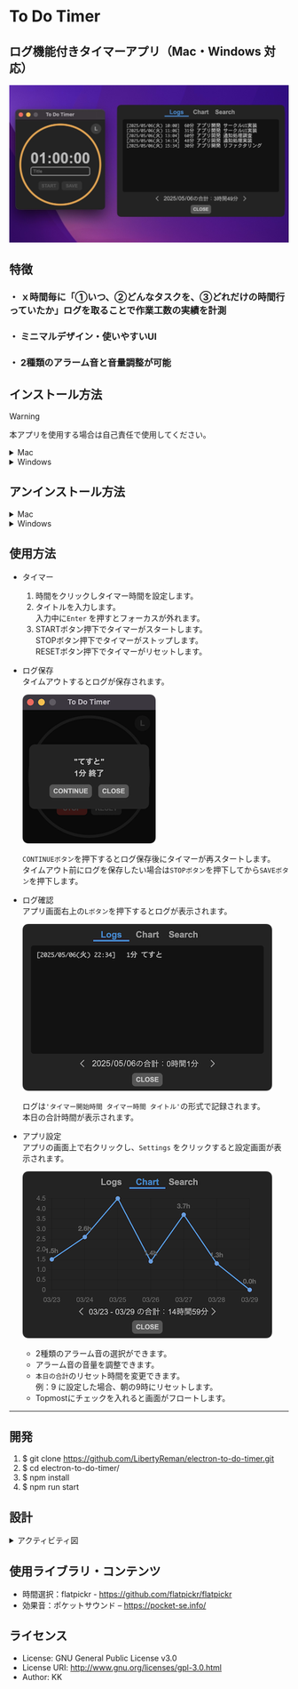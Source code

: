 # To Do Timer

## ログ機能付きタイマーアプリ（Mac・Windows 対応）

![1](img/1.jpeg)

## 特徴

### ・ ｘ時間毎に「①いつ、②どんなタスクを、③どれだけの時間行っていたか」ログを取ることで作業工数の実績を計測

### ・ ミニマルデザイン・使いやすいUI

### ・ 2種類のアラーム音と音量調整が可能

## インストール方法

> [!WARNING]
> 本アプリを使用する場合は自己責任で使用してください。

<details>
<summary>Mac</summary>

1. **[ここから](https://liba-b.work/electron%e3%82%92%e4%bd%bf%e3%81%a3%e3%81%9f%e3%83%ad%e3%82%b0%e6%a9%9f%e8%83%bd%e4%bb%98%e3%81%8d%e3%82%bf%e3%82%a4%e3%83%9e%e3%83%bc%e3%82%a2%e3%83%97%e3%83%aa%e3%81%ae%e9%96%8b%e7%99%ba/)** インストーラー（dmgファイル）をダウンロード  
ダブルクリックでインストーラーを起動し、アイコンをドラッグしてアプリを追加
1. ターミナルを起動し、次のコマンドを実行

    `xattr -rc /Applications/To\ Do\ Timer.app; echo $?`

    `0`が出力されればインストール完了

</details>

<details>
<summary>Windows</summary>

* **[ここから](https://liba-b.work/electron%e3%82%92%e4%bd%bf%e3%81%a3%e3%81%9f%e3%83%ad%e3%82%b0%e6%a9%9f%e8%83%bd%e4%bb%98%e3%81%8d%e3%82%bf%e3%82%a4%e3%83%9e%e3%83%bc%e3%82%a2%e3%83%97%e3%83%aa%e3%81%ae%e9%96%8b%e7%99%ba/)** インストーラー（exeファイル）をダウンロード  
ダブルクリックでインストーラーを起動しアプリをインストールする  
※ システムにアプリをインストールせずに使用したい場合は、ポータブル版を使用してください。

</details>


## アンインストール方法

<details>
<summary>Mac</summary>

* アプリケーションフォルダから`To Do Timer.app`を削除する

</details>

<details>
<summary>Windows</summary>

* `プログラムの追加と削除`から`To Do Timer`を削除する

</details>

## 使用方法

* タイマー  
  1. 時間をクリックしタイマー時間を設定します。
  1. タイトルを入力します。  
  入力中に`Enter` を押すとフォーカスが外れます。
  1. STARTボタン押下でタイマーがスタートします。  
  STOPボタン押下でタイマーがストップします。  
  RESETボタン押下でタイマーがリセットします。  

* ログ保存  
  タイムアウトするとログが保存されます。  

  ![3](img/2.png)

  `CONTINUEボタン`を押下するとログ保存後にタイマーが再スタートします。  
  タイムアウト前にログを保存したい場合は`STOPボタン`を押下してから`SAVEボタン`を押下します。  

* ログ確認  
  アプリ画面右上の`Lボタン`を押下するとログが表示されます。  

  ![3](img/3.png)

  ログは`'タイマー開始時間 タイマー時間 タイトル'`の形式で記録されます。  
  本日の合計時間が表示されます。  

* アプリ設定  
  アプリの画面上で右クリックし、`Settings` をクリックすると設定画面が表示されます。  

  ![3](img/4.png)

  * 2種類のアラーム音の選択ができます。
  * アラーム音の音量を調整できます。
  * `本日の合計`のリセット時間を変更できます。  
    例：9 に設定した場合、朝の9時にリセットします。
  * Topmostにチェックを入れると画面がフロートします。

---

## 開発

1. $ git clone <https://github.com/LibertyReman/electron-to-do-timer.git>
1. $ cd electron-to-do-timer/
1. $ npm install
1. $ npm run start

## 設計

<details>
<summary>アクティビティ図</summary>

```mermaid
sequenceDiagram
    actor ユーザ
    participant メインプロセス
    participant レンダラープロセス

    ユーザ->>メインプロセス: アプリ起動
    メインプロセス->>メインプロセス: アプリ起動準備
    メインプロセス->>メインプロセス: アプリ設定情報読み込み
    メインプロセス->>レンダラープロセス: メイン画面の作成
    レンダラープロセス->>レンダラープロセス: メイン画面表示
    レンダラープロセス->>レンダラープロセス: ローカルストレージから<br>前回の設定時間とタイトルを取得

    ユーザ->>レンダラープロセス: <br><br>タイトル入力
    レンダラープロセス->>レンダラープロセス: タイトルをローカルストレージへ保存
    レンダラープロセス->>レンダラープロセス: STARTボタン有効化

    ユーザ->>レンダラープロセス: <br><br>STARTボタン押下
    レンダラープロセス->>レンダラープロセス: タイマー開始時の日時を記録
    レンダラープロセス->>レンダラープロセス: タイトル入力無効化
    レンダラープロセス->>レンダラープロセス: タイマー起動
    レンダラープロセス->>レンダラープロセス: タイムアップ
    レンダラープロセス->>レンダラープロセス: アラーム作動
    レンダラープロセス->>レンダラープロセス: モーダル画面表示

    ユーザ->>レンダラープロセス: <br><br>CONTINUEボタン押下
    レンダラープロセス->>レンダラープロセス: アラーム停止
    レンダラープロセス->>メインプロセス: ログ保存API実行
    メインプロセス->>メインプロセス: ログファイル書き込み
    レンダラープロセス->>レンダラープロセス: タイマー起動

    ユーザ->>レンダラープロセス: <br><br>CLOSEボタン押下
    レンダラープロセス->>レンダラープロセス: アラーム停止
    レンダラープロセス->>メインプロセス: ログ保存API実行
    メインプロセス->>メインプロセス: ログファイル書き込み

    ユーザ->>レンダラープロセス: <br><br>STOPボタン押下
    レンダラープロセス->>レンダラープロセス: タイマー停止
    レンダラープロセス->>レンダラープロセス: タイトル入力有効化

    ユーザ->>レンダラープロセス: <br><br>RESETボタン押下
    レンダラープロセス->>レンダラープロセス: タイマーリセット

    ユーザ->>レンダラープロセス: <br><br>SAVEボタン押下
    レンダラープロセス->>メインプロセス: ログ保存API実行
    メインプロセス->>メインプロセス: ログファイル書き込み

    ユーザ->>レンダラープロセス: <br><br>ログボタン押下
    レンダラープロセス->>メインプロセス: ログ画面作成API実行
    メインプロセス->>レンダラープロセス: ログ画面の作成
    レンダラープロセス->>レンダラープロセス: ログ画面表示
    レンダラープロセス->>レンダラープロセス: タブの初期化
    レンダラープロセス->>レンダラープロセス: ログファイル読み込み & 表示
    レンダラープロセス->>レンダラープロセス: チャート作成
    レンダラープロセス->>レンダラープロセス: 今日の合計時間を表示

    ユーザ->>レンダラープロセス: <br><br>Logsタブの日付入力
    レンダラープロセス->>レンダラープロセス: その日の合計時間を表示

    ユーザ->>レンダラープロセス: <br><br>Logsタブの＜＞ボタン押下
    レンダラープロセス->>レンダラープロセス: その日の合計時間を表示

    ユーザ->>レンダラープロセス: <br><br>Chartタブ押下
    レンダラープロセス->>レンダラープロセス: チャート表示
    レンダラープロセス->>レンダラープロセス: 今週の合計時間を表示

    ユーザ->>レンダラープロセス: <br><br>Chartタブの＜＞ボタン押下
    レンダラープロセス->>レンダラープロセス: チャート表示
    レンダラープロセス->>レンダラープロセス: その週の合計時間を表示

    ユーザ->>レンダラープロセス: <br><br>Searchタブ押下
    レンダラープロセス->>レンダラープロセス: ログファイル読み込み & 表示

    ユーザ->>レンダラープロセス: <br><br>Searchタブのログ検索入力
    レンダラープロセス->>レンダラープロセス: ログ検索結果の合計時間を表示

    ユーザ->>メインプロセス: <br><br>右クリック＞Settingsボタン押下
    メインプロセス->>レンダラープロセス: アプリ設定画面の作成
    レンダラープロセス->>レンダラープロセス: アプリ設定画面表示

    ユーザ->>レンダラープロセス: <br><br>アプリ設定画面のSAVEボタン押下
    レンダラープロセス->>メインプロセス: アプリ設定更新API実行
    メインプロセス->>メインプロセス: アプリ設定更新
    レンダラープロセス->>レンダラープロセス: アプリ設定画面を閉じる

    ユーザ->>レンダラープロセス: <br><br>アプリ設定画面のCANCELボタン押下
    レンダラープロセス->>レンダラープロセス: アプリ設定画面を閉じる

    ユーザ->>メインプロセス: <br><br>アプリ終了
    メインプロセス->>メインプロセス: アプリ表示位置保存
    メインプロセス->>メインプロセス: アプリ閉じる

```

</details>


## 使用ライブラリ・コンテンツ

* 時間選択：flatpickr - https://github.com/flatpickr/flatpickr
* 効果音：ポケットサウンド – https://pocket-se.info/

## ライセンス

* License: GNU General Public License v3.0
* License URI: <http://www.gnu.org/licenses/gpl-3.0.html>
* Author: KK


